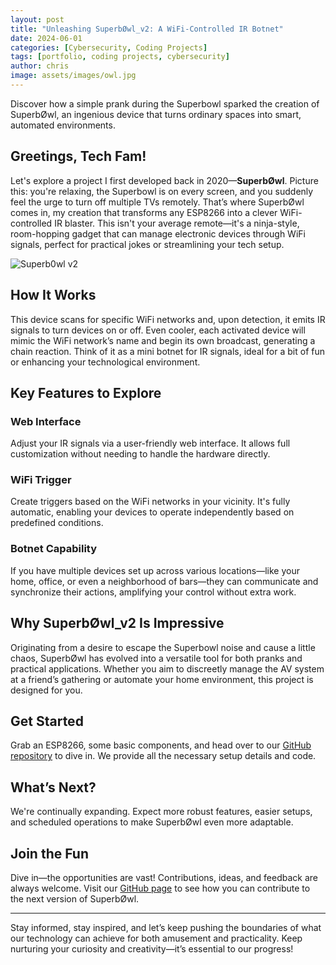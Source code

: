 ```yaml
---
layout: post
title: "Unleashing SuperbØwl_v2: A WiFi-Controlled IR Botnet"
date: 2024-06-01
categories: [Cybersecurity, Coding Projects]
tags: [portfolio, coding projects, cybersecurity]
author: chris
image: assets/images/owl.jpg
---
```


Discover how a simple prank during the Superbowl sparked the creation of SuperbØwl, an ingenious device that turns ordinary spaces into smart, automated environments.

## Greetings, Tech Fam!

Let's explore a project I first developed back in 2020—**SuperbØwl**. Picture this: you're relaxing, the Superbowl is on every screen, and you suddenly feel the urge to turn off multiple TVs remotely. That’s where SuperbØwl comes in, my creation that transforms any ESP8266 into a clever WiFi-controlled IR blaster. This isn't your average remote—it's a ninja-style, room-hopping gadget that can manage electronic devices through WiFi signals, perfect for practical jokes or streamlining your tech setup.

![Superb0wl v2](https://github.com/ECTO-1A/SuperbOwl/assets/112792126/cce06009-27d2-444e-85f1-74ca5c52370e)

## How It Works

This device scans for specific WiFi networks and, upon detection, it emits IR signals to turn devices on or off. Even cooler, each activated device will mimic the WiFi network’s name and begin its own broadcast, generating a chain reaction. Think of it as a mini botnet for IR signals, ideal for a bit of fun or enhancing your technological environment.

## Key Features to Explore

### Web Interface
Adjust your IR signals via a user-friendly web interface. It allows full customization without needing to handle the hardware directly.

### WiFi Trigger
Create triggers based on the WiFi networks in your vicinity. It's fully automatic, enabling your devices to operate independently based on predefined conditions.

### Botnet Capability
If you have multiple devices set up across various locations—like your home, office, or even a neighborhood of bars—they can communicate and synchronize their actions, amplifying your control without extra work.

## Why SuperbØwl_v2 Is Impressive

Originating from a desire to escape the Superbowl noise and cause a little chaos, SuperbØwl has evolved into a versatile tool for both pranks and practical applications. Whether you aim to discreetly manage the AV system at a friend’s gathering or automate your home environment, this project is designed for you.

## Get Started

Grab an ESP8266, some basic components, and head over to our [GitHub repository](https://github.com/ECTO-1A/Superb_0wl_v2) to dive in. We provide all the necessary setup details and code.

## What’s Next?

We're continually expanding. Expect more robust features, easier setups, and scheduled operations to make SuperbØwl even more adaptable.

## Join the Fun

Dive in—the opportunities are vast! Contributions, ideas, and feedback are always welcome. Visit our [GitHub page](https://github.com/ECTO-1A/Superb_0wl_v2) to see how you can contribute to the next version of SuperbØwl.

---

Stay informed, stay inspired, and let’s keep pushing the boundaries of what our technology can achieve for both amusement and practicality. Keep nurturing your curiosity and creativity—it’s essential to our progress!